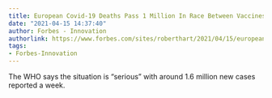 ```yaml
---
title: European Covid-19 Deaths Pass 1 Million In Race Between Vaccines And Variants
date: "2021-04-15 14:37:40"
author: Forbes - Innovation
authorlink: https://www.forbes.com/sites/roberthart/2021/04/15/european-covid-19-deaths-pass-1-million-in-race-between-vaccines-and-variants/
tags:
- Forbes-Innovation
---
```

The WHO says the situation is “serious” with around 1.6 million new cases reported a week.